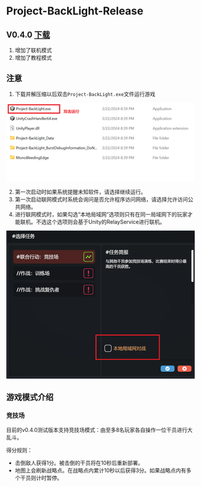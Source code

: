 # Project-BackLight-Release
## V0.4.0 [下载](https://github.com/Nedlitex/Project-BackLight-Release/releases/download/v0.4.0/Project-BackLight-v0.4.0.zip)
1. 增加了联机模式
2. 增加了教程模式

## 注意
1. 下载并解压缩以后双击`Project-BackLight.exe`文件运行游戏

![image](bin/images/img_win_executable.png)

2. 第一次启动时如果系统提醒未知软件，请选择继续运行。
3. 第一次启动联网模式时系统会询问是否允许程序访问网络，请选择允许访问公共网络。
4. 进行联网模式时，如果勾选“本地局域网”选项则只有在同一局域网下的玩家才能联机。不选这个选项则会基于Unity的RelayService进行联机。

![image](bin/images/img_game_selection.png)

## 游戏模式介绍

### 竞技场
目前的v0.4.0测试版本支持竞技场模式：由至多8名玩家各自操作一位干员进行大乱斗。

得分规则：
- 击倒敌人获得1分。被击倒的干员将在10秒后重新部署。
- 地图上会刷新战略点。在战略点内累计10秒以后获得3分。如果战略点内有多个干员则计时暂停。
